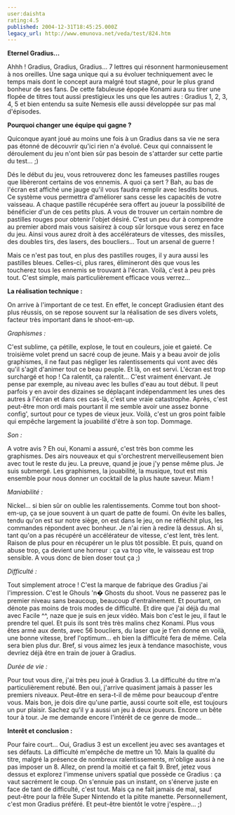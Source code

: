 ```yaml
---
user:daishta
rating:4.5
published: 2004-12-31T18:45:25.000Z
legacy_url: http://www.emunova.net/veda/test/824.htm
---
```

**Eternel Gradius...**  

  

Ahhh ! Gradius, Gradius, Gradius... 7 lettres qui résonnent harmonieusement à nos oreilles. Une saga unique qui a su évoluer techniquement avec le temps mais dont le concept aura malgré tout stagné, pour le plus grand bonheur de ses fans. De cette fabuleuse épopée Konami aura su tirer une flopée de titres tout aussi prestigieux les uns que les autres : Gradius 1, 2, 3, 4, 5 et bien entendu sa suite Nemesis elle aussi développée sur pas mal d'épisodes.   

  

**Pourquoi changer une équipe qui gagne ?**  

  

Quiconque ayant joué au moins une fois à un Gradius dans sa vie ne sera pas étonné de découvrir qu'ici rien n'a évolué. Ceux qui connaissent le déroulement du jeu n'ont bien sûr pas besoin de s'attarder sur cette partie du test... ;)  

  

Dés le début du jeu, vous retrouverez donc les fameuses pastilles rouges que libèreront certains de vos ennemis. A quoi ça sert ? Bah, au bas de l'écran est affiché une jauge qu'il vous faudra remplir avec lesdits bonus. Ce système vous permettra d'améliorer sans cesse les capacités de votre vaisseau. A chaque pastille récupérée sera offert au joueur la possibilité de bénéficier d'un de ces petits plus. A vous de trouver un certain nombre de pastilles rouges pour obtenir l'objet désiré. C'est un peu dur à comprendre au premier abord mais vous saisirez à coup sûr lorsque vous serez en face du jeu. Ainsi vous aurez droit à des accélérateurs de vitesses, des missiles, des doubles tirs, des lasers, des boucliers... Tout un arsenal de guerre !  

Mais ce n'est pas tout, en plus des pastilles rouges, il y aura aussi les pastilles bleues. Celles-ci, plus rares, élimineront dès que vous les toucherez tous les ennemis se trouvant à l'écran. Voilà, c'est à peu près tout. C'est simple, mais particulièrement efficace vous verrez...  

  

**La réalisation technique :**  

  

On arrive à l'important de ce test. En effet, le concept Gradiusien étant des plus réussis, on se repose souvent sur la réalisation de ses divers volets, facteur très important dans le shoot-em-up.  

  

_Graphismes :_  

  

C'est sublime, ça pétille, explose, le tout en couleurs, joie et gaieté. Ce troisième volet prend un sacré coup de jeune. Mais y a beau avoir de jolis graphismes, il ne faut pas négliger les ralentissements qui vont avec dés qu'il s'agit d'animer tout ce beau peuple. Et là, on est servi. L'écran est trop surchargé et hop ! Ca ralentit, ça ralentit... C'est vraiment énervant. Je pense par exemple, au niveau avec les bulles d'eau au tout début. Il peut parfois y en avoir des dizaines se déplaçant indépendamment les unes des autres à l'écran et dans ces cas-là, c'est une vraie catastrophe. Après, c'est peut-être mon ordi mais pourtant il me semble avoir une assez bonne config', surtout pour ce types de vieux jeux. Voilà, c'est un gros point faible qui empêche largement la jouabilité d'être à son top. Dommage.  

  

_Son :_   

  

A votre avis ? Eh oui, Konami a assuré, c'est très bon comme les graphismes. Des airs nouveaux et qui s'orchestrent merveilleusement bien avec tout le reste du jeu. La preuve, quand je joue j'y pense même plus. Je suis submergé. Les graphismes, la jouabilité, la musique, tout est mis ensemble pour nous donner un cocktail de la plus haute saveur. Miam !  

  

_Maniabilité :_  

  

Nickel... si bien sûr on oublie les ralentissements. Comme tout bon shoot-em-up, ça se joue souvent à un quart de patte de foumi. On évite les balles, tendu qu'on est sur notre siège, on est dans le jeu, on ne réfléchit plus, les commandes répondent avec bonheur. Je n'ai rien à redire là dessus. Ah si, tant qu'on a pas récupéré un accélérateur de vitesse, c'est lent, très lent. Raison de plus pour en récupérer un le plus tôt possible. Et puis, quand on abuse trop, ça devient une horreur : ça va trop vite, le vaisseau est trop sensible. A vous donc de bien doser tout ça ;)  

  

_Difficulté :_   

  

Tout simplement atroce ! C'est la marque de fabrique des Gradius j'ai l'impression. C'est le Ghouls 'n� Ghosts du shoot. Vous ne passerez pas le premier niveau sans beaucoup, beaucoup d'entraînement. Et pourtant, on dénote pas moins de trois modes de difficulté. Et dire que j'ai déjà du mal avec Facile ^^, naze que je suis en jeux vidéo. Mais bon c'est le jeu, il faut le prendre tel quel. Et puis ils sont très très malins chez Konami. Plus vous êtes armé aux dents, avec 56 boucliers, du laser que je t'en donne en voilà, une bonne vitesse, bref l'optimum... eh bien la difficulté fera de même. Cela sera bien plus dur. Bref, si vous aimez les jeux à tendance masochiste, vous devriez déjà être en train de jouer à Gradius.  

  

_Durée de vie :_  

  

Pour tout vous dire, j'ai très peu joué à Gradius 3\. La difficulté du titre m'a particulièrement rebuté. Ben oui, j'arrive quasiment jamais à passer les premiers niveaux. Peut-être en sera-t-il de même pour beaucoup d'entre vous. Mais bon, je dois dire qu'une partie, aussi courte soit elle, est toujours un pur plaisir. Sachez qu'il y a aussi un jeu à deux joueurs. Encore un bête tour à tour. Je me demande encore l'intérêt de ce genre de mode...  

  

**Interêt et conclusion :**  

  

Pour faire court... Oui, Gradius 3 est un excellent jeu avec ses avantages et ses défauts. La difficulté m'empêche de mettre un 10\. Mais la qualité du titre, malgré la présence de nombreux ralentissements, m'oblige aussi à ne pas imposer un 8\. Allez, on prend la moitié et ça fait 9\. Bref, jetez vous dessus et explorez l'immense univers spatial que possède ce Gradius : ça vaut sacrément le coup. On s'ennuie pas un instant, on s'énerve juste en face de tant de difficulté, c'est tout. Mais ça ne fait jamais de mal, sauf peut-être pour la frêle Super Nintendo et la pitite manette. Personnellement, c'est mon Gradius préféré. Et peut-être bientôt le votre j'espère... ;)